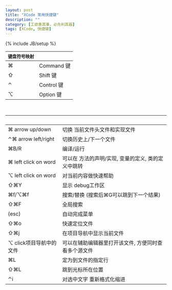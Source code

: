 ```yaml
---
layout: post
title: "XCode 常用快捷键"
description: ""
category: [工欲善其事，必先利其器]
tags: [XCode, 快捷键]
---
```

{% include JB/setup %}


`键盘符号映射`|&nbsp;
:-----------	| :-------------
⌘|Command 键
⇧|Shift 键
⌃|Control 键
⌥|Option 键

</br>

&nbsp;|&nbsp;
:-----------	| :-------------
⌘ arrow up/down|切换 当前文件头文件和实现文件
⌃⌘ arrow left/right|切换历史上/下一个文件
⌘B/R|编译/运行
⌘   left click  on word|可以在 方法的声明/实现, 变量的定义, 类的定义中跳转|
⌥   left click  on word|对当前内容做快速帮助
⇧⌘Y|显示 debug工作区
⌘f/⌥⌘f|搜索/替换  (搜索后⌘G可以跳到下一个结果)
⇧⌘F|全局搜索
(esc)|自动完成菜单
⇧⌘o|快速定位文件
⇧⌘j|在项目导航中显示当前文件
⌥ click项目导航中的文件|可以在辅助编辑器里打开该文件, 方便同时查看多个源文件
⌘L|定为到文件的指定行
⇧⌘L|跳到光标所在位置
⌃i|对选中文字 重新格式化缩进
